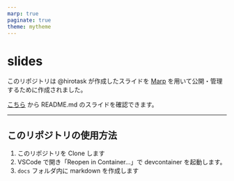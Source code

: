 ```yaml
---
marp: true
paginate: true
theme: mytheme
---
```


# slides

このリポジトリは @hirotask が作成したスライドを [Marp](https://marp.app/) を用いて公開・管理するために作成されました。

[こちら](slide.hirotask.me/) から README.md のスライドを確認できます。

---

## このリポジトリの使用方法

1. このリポジトリを Clone します
2. VSCode で開き「Reopen in Container...」で devcontainer を起動します。
3. `docs` フォルダ内に markdown を作成します
